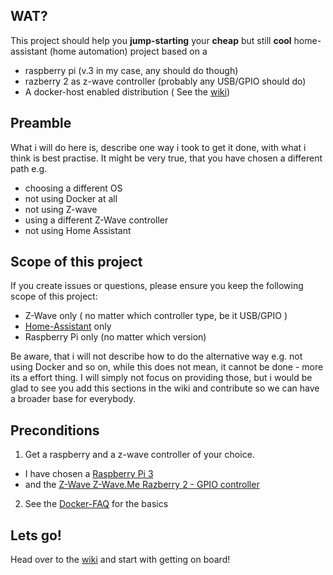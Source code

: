 WAT?
---------
This project should help you **jump-starting** your **cheap** but still **cool** home-assistant (home automation) project based on a
 - raspberry pi (v.3 in my case, any should do though)
 - razberry 2 as z-wave controller (probably any USB/GPIO should do)
 - A docker-host enabled distribution ( See the [wiki](https://github.com/EugenMayer/home-assistant-raspberry-zwave/wiki/1.-Raspberry-Pi---OS-installation))

 
Preamble
--------
What i will do here is, describe one way i took to get it done, with what i think is best practise. It might be very true, that you have chosen a different path e.g. 
 - choosing a different OS
 - not using Docker at all
 - not using Z-wave 
 - using a different Z-Wave controller
 - not using Home Assistant

Scope of this project
--------

If you create issues or questions, please ensure you keep the following scope of this project:
 - Z-Wave only ( no matter which controller type, be it USB/GPIO )
 - [Home-Assistant](https://home-assistant.io/) only
 - Raspberry Pi only (no matter which version)
 
Be aware, that i will not describe how to do the alternative way e.g. not using Docker and so on, while this does not mean,  it cannot be done - more its a effort thing. 
I will simply not focus on providing those, but i would be glad to see you add this sections in the wiki and contribute so we can have a broader base for everybody.

 
Preconditions
---------

1. Get a raspberry and a z-wave controller of your choice.
 - I have chosen a [Raspberry Pi 3](https://www.raspberrypi.org/products/raspberry-pi-3-model-b/) 
 - and the [Z-Wave Z-Wave.Me Razberry 2 - GPIO controller](https://www.amazon.com/RaZberry2-Z-Wave-Daughter-Raspberry-Automation/dp/B01M3Q764U)
    
2. See the [Docker-FAQ](https://github.com/EugenMayer/home-assistant-raspberry-zwave/wiki/4.-Docker-in-general) for the basics
 
Lets go!
-------
Head over to the [wiki](https://github.com/EugenMayer/home-assistant-raspberry-zwave/wiki) and start with getting on board!

